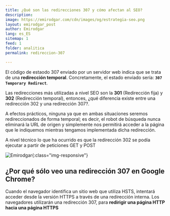```yaml
---
title: ¿Qué son las redirecciones 307 y cómo afectan al SEO? 
description: 
image: https://emirodgar.com/cdn/images/og/estrategia-seo.png
layout: emirodgar_post
author: Emirodgar
lang: es_ES
sitemap: 1
feed: 1
folder: analitica
permalink: redireccion-307

--- 
```


El código de estaodo 307 enviado por un servidor web indica que se trata de una **redirección temporal**. Concretamente, el estado enviado sería: **`307 Temporary Redirect`**.

Las redirecciones más utilizadas a nivel SEO son la **301** (Redirección fija) y **302** (Redirección temporal), entonces, ¿qué diferencia existe entre una redirección 302 y una redirección 307?.

A efectos prácticos, ninguna ya que en ambas situaciones seremos redireccionados de forma temporal; es decir, el robot de búsqueda nunca eliminará la URL de origen y simplemente nos permitirá acceder a la página que le indiquemos mientras tengamos implementada dicha redirección.

A nivel técnico lo que ha ocurrido es que la redirección 302 se podía ejecutar a partir de peticiones GET y POST


![Emirodgar](https://emirodgar.com/cdn/images/posts/redireccion-307.jpg){:class="img-responsive"}

## ¿Por qué sólo veo una redirección 307 en Google Chrome?

Cuando el navegador identifica un sitio web que utiliza HSTS, intentará acceder desde la versión HTTPS a través de una redirección interna. Los navegadores utilizarán una redirección 307, para **redirigir una página HTTP hacia una página HTTPS**
<!--stackedit_data:
eyJoaXN0b3J5IjpbODk4MTQ5OTEyLDQwMDc1MTgzNiwzNjcwOD
Q2MzJdfQ==
-->